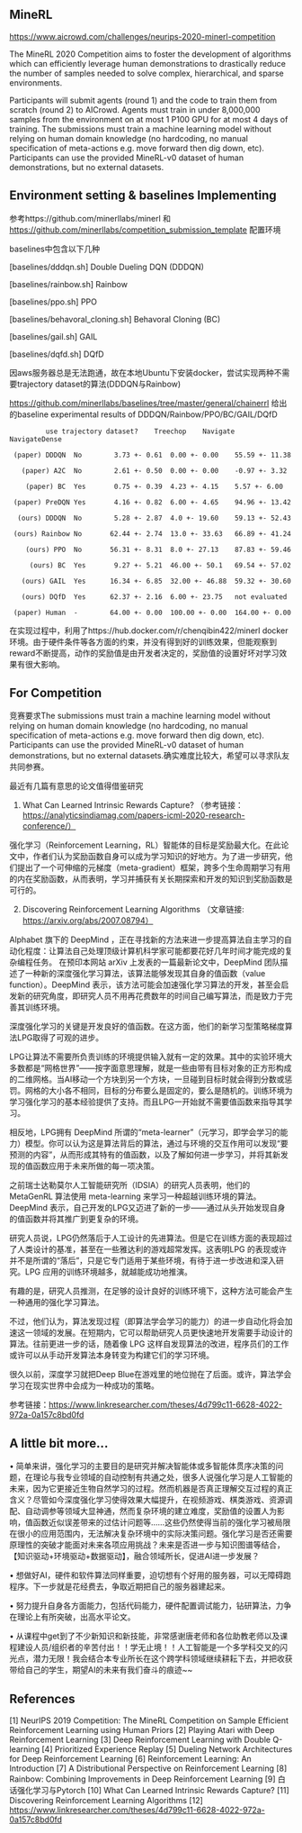 ## MineRL 
https://www.aicrowd.com/challenges/neurips-2020-minerl-competition 

The MineRL 2020 Competition aims to foster the development of algorithms which can efficiently leverage human demonstrations to drastically reduce the number of samples needed to solve complex, hierarchical, and sparse environments. 

Participants will submit agents (round 1) and the code to train them from scratch (round 2) to AICrowd. Agents must train in under 8,000,000 samples from the environment on at most 1 P100 GPU for at most 4 days of training. The submissions must train a machine learning model without relying on human domain knowledge (no hardcoding, no manual specification of meta-actions e.g. move forward then dig down, etc). Participants can use the provided MineRL-v0 dataset of human demonstrations, but no external datasets.

## Environment setting & baselines Implementing

参考https://github.com/minerllabs/minerl 和 https://github.com/minerllabs/competition_submission_template 配置环境

baselines中包含以下几种

[baselines/dddqn.sh]
Double Dueling DQN (DDDQN)

[baselines/rainbow.sh]
Rainbow

[baselines/ppo.sh]
PPO

[baselines/behavoral_cloning.sh]
Behavoral Cloning (BC)

[baselines/gail.sh]
GAIL

[baselines/dqfd.sh]
DQfD

因aws服务器总是无法跑通，故在本地Ubuntu下安装docker，尝试实现两种不需要trajectory dataset的算法(DDDQN与Rainbow)

https://github.com/minerllabs/baselines/tree/master/general/chainerrl 给出的baseline experimental results of DDDQN/Rainbow/PPO/BC/GAIL/DQfD

             use trajectory dataset?	Treechop	Navigate	NavigateDense
      
     (paper) DDDQN	No	      3.73 +- 0.61	0.00 +- 0.00	55.59 +- 11.38

       (paper) A2C	No	      2.61 +- 0.50	0.00 +- 0.00	-0.97 +- 3.32

        (paper) BC	Yes	      0.75 +- 0.39	4.23 +- 4.15	5.57 +- 6.00

     (paper) PreDQN	Yes	      4.16 +- 0.82	6.00 +- 4.65	94.96 +- 13.42

      (ours) DDDQN	No	      5.28 +- 2.87	4.0 +- 19.60	59.13 +- 52.43

     (ours) Rainbow	No	     62.44 +- 2.74	13.0 +- 33.63	66.89 +- 41.24

        (ours) PPO	No	     56.31 +- 8.31	8.0 +- 27.13	87.83 +- 59.46

         (ours) BC	Yes	      9.27 +- 5.21	46.00 +- 50.1	69.54 +- 57.02

       (ours) GAIL	Yes	     16.34 +- 6.85	32.00 +- 46.88	59.32 +- 30.60

       (ours) DQfD	Yes	     62.37 +- 2.16	6.00 +- 23.75	not evaluated

     (paper) Human	-	     64.00 +- 0.00	100.00 +- 0.00	164.00 +- 0.00

在实现过程中，利用了https://hub.docker.com/r/chenqibin422/minerl docker环境。由于硬件条件等各方面的约束，并没有得到好的训练效果，但能观察到reward不断提高，动作的奖励值是由开发者决定的，奖励值的设置好坏对学习效果有很大影响。

## For Competition
竞赛要求The submissions must train a machine learning model without relying on human domain knowledge (no hardcoding, no manual specification of meta-actions e.g. move forward then dig down, etc). Participants can use the provided MineRL-v0 dataset of human demonstrations, but no external datasets.确实难度比较大，希望可以寻求队友共同参赛。

最近有几篇有意思的论文值得借鉴研究

1. What Can Learned Intrinsic Rewards Capture? （参考链接：https://analyticsindiamag.com/papers-icml-2020-research-conference/）

强化学习（Reinforcement Learning，RL）智能体的目标是奖励最大化。在此论文中，作者们认为奖励函数自身可以成为学习知识的好地方。为了进一步研究，他们提出了一个可伸缩的元梯度（meta-gradient）框架，跨多个生命周期学习有用的内在奖励函数，从而表明，学习并捕获有关长期探索和开发的知识到奖励函数是可行的。


2. Discovering Reinforcement Learning Algorithms （文章链接: https://arxiv.org/abs/2007.08794）

Alphabet 旗下的 DeepMind ，正在寻找新的方法来进一步提高算法自主学习的自动化程度：让算法自己处理顶级计算机科学家可能都要花好几年时间才能完成的复杂编程任务。
在预印本网站 arXiv 上发表的一篇最新论文中，DeepMind 团队描述了一种新的深度强化学习算法，该算法能够发现其自身的值函数（value function）。DeepMind 表示，该方法可能会加速强化学习算法的开发，甚至会启发新的研究角度，即研究人员不用再花费数年的时间自己编写算法，而是致力于完善其训练环境。

深度强化学习的关键是开发良好的值函数。在这方面，他们的新学习型策略梯度算法LPG取得了可观的进步。

LPG让算法不需要所负责训练的环境提供输入就有一定的效果。其中的实验环境大多数都是“网格世界”——按字面意思理解，就是一些由带有目标对象的正方形构成的二维网格。当AI移动一个方块到另一个方块，一旦碰到目标时就会得到分数或惩罚。网格的大小各不相同，目标的分布要么是固定的，要么是随机的。训练环境为学习强化学习的基本经验提供了支持。而且LPG一开始就不需要值函数来指导其学习。

相反地，LPG拥有 DeepMind 所谓的“meta-learner”（元学习，即学会学习的能力）模型。你可以认为这是算法背后的算法，通过与环境的交互作用可以发现“要预测的内容”，从而形成其特有的值函数，以及了解如何进一步学习，并将其新发现的值函数应用于未来所做的每一项决策。

之前瑞士达勒莫尔人工智能研究所（IDSIA）的研究人员表明，他们的MetaGenRL 算法使用 meta-learning 来学习一种超越训练环境的算法。DeepMind 表示，自己开发的LPG又迈进了新的一步——通过从头开始发现自身的值函数并将其推广到更复杂的环境。

研究人员说，LPG仍然落后于人工设计的先进算法。但是它在训练方面的表现超过了人类设计的基准，甚至在一些雅达利的游戏超常发挥。这表明LPG 的表现或许并不是所谓的“落后”，只是它专门适用于某些环境，有待于进一步改进和深入研究。LPG 应用的训练环境越多，就越能成功地推演。

有趣的是，研究人员推测，在足够的设计良好的训练环境下，这种方法可能会产生一种通用的强化学习算法。

不过，他们认为，算法发现过程（即算法学会学习的能力）的进一步自动化将会加速这一领域的发展。在短期内，它可以帮助研究人员更快速地开发需要手动设计的算法。往前更进一步的话，随着像 LPG 这样自发现算法的改进，程序员们的工作或许可以从手动开发算法本身转变为构建它们的学习环境。

很久以前，深度学习就把Deep Blue在游戏里的地位抛在了后面。或许，算法学会学习在现实世界中会成为一种成功的策略。

参考链接：https://www.linkresearcher.com/theses/4d799c11-6628-4022-972a-0a157c8bd0fd

## A little bit more...

• 简单来讲，强化学习的主要目的是研究并解决智能体或多智能体贯序决策的问题，在理论与我专业领域的自动控制有共通之处，很多人说强化学习是人工智能的未来，因为它更接近生物自然学习的过程。然而机器是否真正理解交互过程的真正含义？尽管如今深度强化学习使得效果大幅提升，在视频游戏、棋类游戏、资源调配、自动调参等领域大显神通，然而复杂环境的建立难度，奖励值的设置人为影响，值函数近似误差带来的过估计问题等……这些仍然使得当前的强化学习被局限在很小的应用范围内，无法解决复杂环境中的实际决策问题。强化学习是否还需要原理性的突破才能面对未来各项应用挑战？未来是否进一步与知识图谱等结合，【知识驱动+环境驱动+数据驱动】，融合领域所长，促进AI进一步发展？

• 想做好AI，硬件和软件算法同样重要，迫切想有个好用的服务器，可以无障碍跑程序。下一步就是花经费去，争取近期把自己的服务器建起来。

• 努力提升自身各方面能力，包括代码能力，硬件配置调试能力，钻研算法，力争在理论上有所突破，出高水平论文。

• 从课程中get到了不少新知识和新技能，非常感谢唐老师和各位助教老师以及课程建设人员/组织者的辛苦付出！！学无止境！！人工智能是一个多学科交叉的闪光点，潜力无限！我会结合本专业所长在这个跨学科领域继续耕耘下去，并把收获带给自己的学生，期望AI的未来有我们奋斗的痕迹~~


## References
[1] NeurIPS 2019 Competition: The MineRL Competition on Sample Efficient Reinforcement Learning using Human Priors
[2] Playing Atari with Deep Reinforcement Learning
[3] Deep Reinforcement Learning with Double Q-learning
[4] Prioritized Experience Replay
[5] Dueling Network Architectures for Deep Reinforcement Learning
[6] Reinforcement Learning: An Introduction
[7] A Distributional Perspective on Reinforcement Learning
[8] Rainbow: Combining Improvements in Deep Reinforcement Learning
[9] 白话强化学习与Pytorch
[10] What Can Learned Intrinsic Rewards Capture?
[11] Discovering Reinforcement Learning Algorithms
[12] https://www.linkresearcher.com/theses/4d799c11-6628-4022-972a-0a157c8bd0fd

